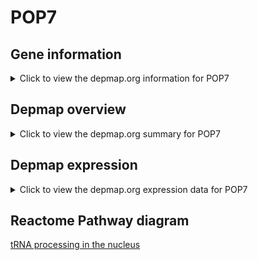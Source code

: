 <h1>POP7</h1>

<h2>Gene information</h2>
<details>
  <summary>Click to view the depmap.org information for POP7</summary>
  <iframe src="https://depmap.org/portal/gene/POP7?tab=about" style="border:none;width:100%;height:800px"></iframe>
</details>

<h2>Depmap overview</h2>
<details>
  <summary>Click to view the depmap.org summary for POP7</summary>
  <iframe src="https://depmap.org/portal/gene/POP7?tab=overview" style="border:none;width:100%;height:800px"></iframe>
</details>

<h2>Depmap expression</h2>
<details>
  <summary>Click to view the depmap.org expression data for POP7</summary>
  <iframe src="https://depmap.org/portal/gene/POP7?tab=characterization" style="border:none;width:100%;height:800px"></iframe>
</details>



<h2>Reactome Pathway diagram</h2>
<a href="https://reactome.org/PathwayBrowser/#/R-HSA-6784531" target="_BLANK">tRNA processing in the nucleus</a>



